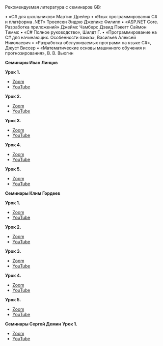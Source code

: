 Рекомендуемая литература с семинаров GB:

• «C# для школьников» Мартин Дрейер
• «Язык программирования C# и платформа .NET» Троелсен Эндрю Джепикс Филипп
• «ASP.NET Core. Разработка приложений» Джеймс Чамберс Дэвид Пэкетт Саймон Тиммс
• «C# Полное руководство», Шилдт Г.
• «Программирование на C# для начинающих. Особенности языка», Васильев Алексей Николаевич
• «Разработка обслуживаемых программ на языке C#», Джуст Виссер
• «Математические основы машинного обучения и прогнозирования», В. В. Вьюгин

**Семинары Иван Линцов**

**Урок 1.**
+ [Zoom](https://gbcdn.mrgcdn.ru/uploads/record/204263/attachment/c6d49798fe20fdee2b76b7553fa43bcb.mp4)
+ [YouTube](https://youtu.be/cyz89oRUcQo)

**Урок 2.**
+ [Zoom](https://gbcdn.mrgcdn.ru/uploads/record/204890/attachment/66243a76a4903b1af8ce210f0ffa0c40.mp4)
+ [YouTube](https://youtu.be/LME7fv4OeWQ)

**Урок 3.**
+ [Zoom](https://gbcdn.mrgcdn.ru/uploads/record/205494/attachment/c42010ee6be842bc524480b7f2b06853.mp4)
+ [YouTube](https://youtu.be/T2WlMecRFew)

**Урок 4.**
+ [Zoom](https://gbcdn.mrgcdn.ru/uploads/record/206125/attachment/be15528300379f5502503e8621cb9146.mp4)
+ [YouTube](https://youtu.be/M_gAp7fbgQU)

**Урок 5.**
+ [Zoom](https://gbcdn.mrgcdn.ru/uploads/record/206703/attachment/15b0ed139767e97f32d54b178e6b1a68.mp4)
+ [YouTube](https://youtu.be/aWagc_yJIJc)

**Семинары Клим Гордеев**

**Урок 1.**
+ [Zoom](https://gbcdn.mrgcdn.ru/uploads/record/204551/attachment/9ce8bf11c7c512fe97bcbff6b061e14a.mp4)
+ [YouTube](https://youtu.be/NMMF2RO22uw)

**Урок 2.**
+ [Zoom](https://gbcdn.mrgcdn.ru/uploads/record/204651/attachment/a47204d82f1f51cc2c4566d5e0ee6074.mp4)
+ [YouTube](https://youtu.be/L3MIW7Letb8)

**Урок 3.**
+ [Zoom](https://gbcdn.mrgcdn.ru/uploads/record/205740/attachment/5ea13582805982484fd08fd4d171e5a4.mp4)
+ [YouTube](https://youtu.be/lcmiaGLTbcc)

**Урок 4.**
+ [Zoom](https://gbcdn.mrgcdn.ru/uploads/record/205825/attachment/ca22832b0cf057af372e15645bb2f903.mp4)
+ [YouTube](https://youtu.be/ghX8BGg2AKY)

**Урок 5.**
+ [Zoom](https://gbcdn.mrgcdn.ru/uploads/record/206969/attachment/fb8f56d26a2d8ec69ec85df747bce0ad.mp4)
+ [YouTube](https://youtu.be/yhRw2EwI6_s)

**Семинары Сергей Демин**
**Урок 1.**
+ [Zoom](https://gbcdn.mrgcdn.ru/uploads/record/206699/attachment/1b378d77f679188b7014ecdc63bf6196.mp4)
+ [YouTube](https://youtu.be/4aBsIp1iM3g)


